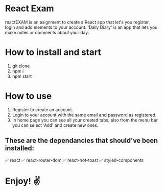 # React Exam 
 reactEXAM is an asignment to create a React app that let's you register, login and add elements to your account. 
 'Daily Diary' is an app that lets you make notes or comments about your day.
# How to install and start
1. git clone <this repository>
2. npm i
3. npm start

# How to use
1. Register to create an account.
2. Login to your account with the same email and password as registered.
3. In home page you can see all your created tabs, also from the menu bar you can select 'Add' and create new ones.

## These are the dependancies that should've been installed:
✅ react 
✅ react-router-dom 
✅ react-hot-toast 
✅ styled-components 

# Enjoy! ✌️

